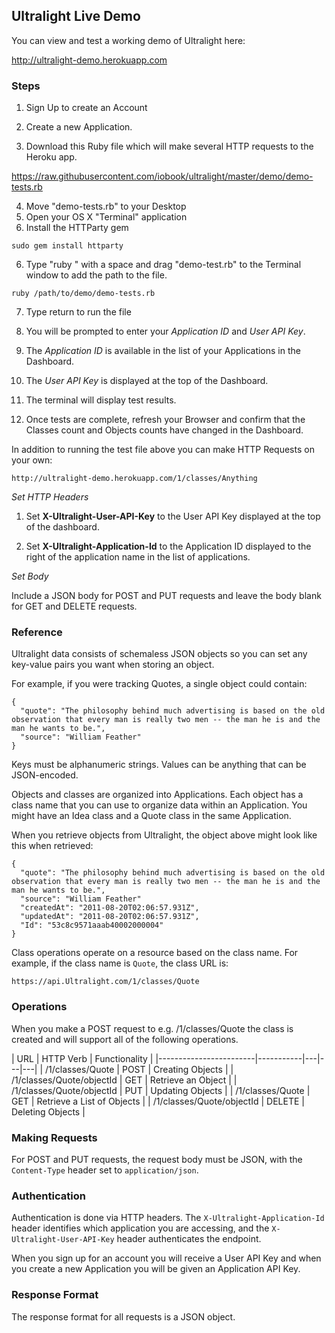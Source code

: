 Ultralight Live Demo
----------------

You can view and test a working demo of Ultralight here:

<http://ultralight-demo.herokuapp.com>

### Steps

1.  Sign Up to create an Account

2.  Create a new Application.

3.  Download this Ruby file which will make several HTTP requests to the Heroku
    app.

<https://raw.githubusercontent.com/iobook/ultralight/master/demo/demo-tests.rb>

4. Move "demo-tests.rb" to your Desktop
5. Open your OS X "Terminal" application
6. Install the HTTParty gem

`sudo gem install httparty`

6. Type "ruby " with a space and drag "demo-test.rb" to the Terminal window to add the path to the file.
 
`ruby /path/to/demo/demo-tests.rb`

7. Type return to run the file

8.  You will be prompted to enter your *Application ID* and *User API Key*.

9.  The *Application ID* is available in the list of your Applications in the Dashboard.

10.  The *User API Key* is displayed at the top of the Dashboard.
11.  The terminal will display test results.

12.  Once tests are complete, refresh your Browser and confirm that the Classes
    count and Objects counts have changed in the Dashboard.


In addition to running the test file above you can make HTTP Requests on your
own:

`http://ultralight-demo.herokuapp.com/1/classes/Anything`

*Set HTTP Headers*

1.  Set **X-Ultralight-User-API-Key** to the User API Key displayed at the top
    of the dashboard.

2.  Set **X-Ultralight-Application-Id** to the Application ID displayed to the
    right of the application name in the list of applications.

*Set Body*

Include a JSON body for POST and PUT requests and leave the body blank for GET
and DELETE requests.


### Reference

Ultralight data consists of schemaless JSON objects so you can set any key-value pairs you want when storing an object.

For example, if you were tracking Quotes, a single object could contain:

    {
      "quote": "The philosophy behind much advertising is based on the old observation that every man is really two men -- the man he is and the man he wants to be.",
      "source": "William Feather"
    }

Keys must be alphanumeric strings. Values can be anything that can be JSON-encoded.

Objects and classes are organized into Applications. Each object has a class name that you can use to organize data within an Application. You might have an Idea class and a Quote class in the same Application.

When you retrieve objects from Ultralight, the object above might look like this when retrieved:

    {
      "quote": "The philosophy behind much advertising is based on the old observation that every man is really two men -- the man he is and the man he wants to be.",
      "source": "William Feather"
      "createdAt": "2011-08-20T02:06:57.931Z",
      "updatedAt": "2011-08-20T02:06:57.931Z",
      "Id": "53c8c9571aaab40002000004"
    }

Class operations operate on a resource based on the class name. For example, if the class name is `Quote`, the class URL is:

    https://api.Ultralight.com/1/classes/Quote

### Operations
When you make a POST request to e.g. /1/classes/Quote the class is created and will support all of the following operations.


| URL                    | HTTP Verb | Functionality   |
|------------------------|-----------|---|---|---|
| /1/classes/Quote | POST      | Creating Objects   |
| /1/classes/Quote/objectId | GET | Retrieve an Object  |
| /1/classes/Quote/objectId | PUT | Updating Objects   |
| /1/classes/Quote | GET | Retrieve a List of Objects   |
| /1/classes/Quote/objectId | DELETE | Deleting Objects   |


### Making Requests
For POST and PUT requests, the request body must be JSON, with the `Content-Type` header set to `application/json`.

### Authentication
Authentication is done via HTTP headers. The `X-Ultralight-Application-Id` header identifies which application you are accessing, and the `X-Ultralight-User-API-Key` header authenticates the endpoint.

When you sign up for an account you will receive a User API Key and when you create a new Application you will be given an Application API Key.

### Response Format

The response format for all requests is a JSON object.
